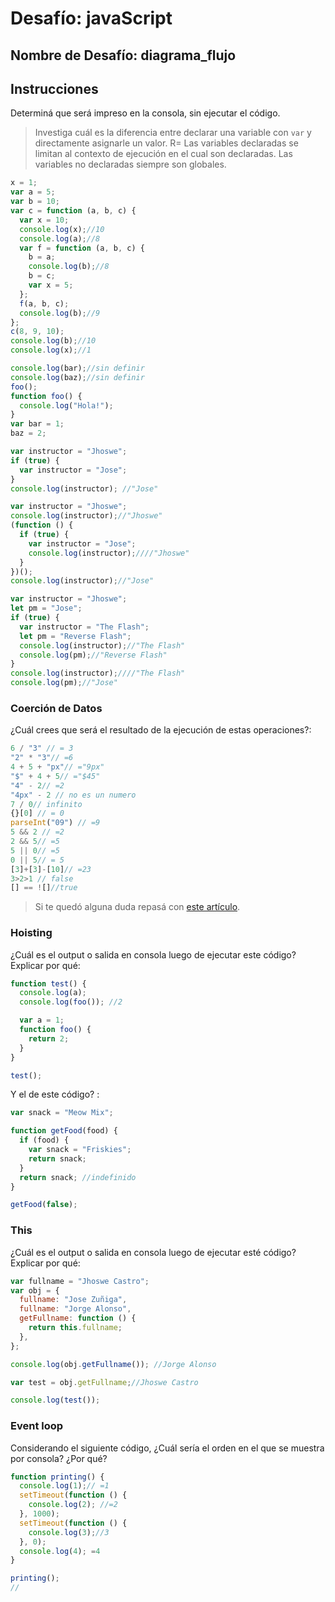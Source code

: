 # Desafío: javaScript

## Nombre de Desafío: diagrama_flujo

## Instrucciones

Determiná que será impreso en la consola, sin ejecutar el código.

> Investiga cuál es la diferencia entre declarar una variable con `var` y directamente asignarle un valor.
R= Las variables declaradas se limitan al contexto de ejecución en el cual son declaradas. Las variables no declaradas siempre son globales.

```javascript
x = 1;
var a = 5;
var b = 10;
var c = function (a, b, c) {
  var x = 10;
  console.log(x);//10
  console.log(a);//8
  var f = function (a, b, c) {
    b = a;
    console.log(b);//8
    b = c;
    var x = 5;
  };
  f(a, b, c);
  console.log(b);//9
};
c(8, 9, 10);
console.log(b);//10
console.log(x);//1
```

```javascript
console.log(bar);//sin definir
console.log(baz);//sin definir
foo();
function foo() {
  console.log("Hola!");
}
var bar = 1;
baz = 2;
```

```javascript
var instructor = "Jhoswe";
if (true) {
  var instructor = "Jose";
}
console.log(instructor); //"Jose"
```

```javascript
var instructor = "Jhoswe";
console.log(instructor);//"Jhoswe"
(function () {
  if (true) {
    var instructor = "Jose";
    console.log(instructor);////"Jhoswe"
  }
})();
console.log(instructor);//"Jose"
```

```javascript
var instructor = "Jhoswe";
let pm = "Jose";
if (true) {
  var instructor = "The Flash";
  let pm = "Reverse Flash";
  console.log(instructor);//"The Flash"
  console.log(pm);//"Reverse Flash"
}
console.log(instructor);////"The Flash"
console.log(pm);//"Jose"
```

### Coerción de Datos

¿Cuál crees que será el resultado de la ejecución de estas operaciones?:

```javascript
6 / "3" // = 3
"2" * "3"// =6
4 + 5 + "px"// ="9px"
"$" + 4 + 5// ="$45"
"4" - 2// =2
"4px" - 2 // no es un numero
7 / 0// infinito
{}[0] // = 0
parseInt("09") // =9
5 && 2 // =2
2 && 5// =5
5 || 0// =5
0 || 5// = 5
[3]+[3]-[10]// =23
3>2>1 // false
[] == ![]//true
```

> Si te quedó alguna duda repasá con [este artículo](http://javascript.info/tutorial/object-conversion).

### Hoisting

¿Cuál es el output o salida en consola luego de ejecutar este código? Explicar por qué:

```javascript
function test() {
  console.log(a);
  console.log(foo()); //2

  var a = 1;
  function foo() {
    return 2;
  }
}

test();
```

Y el de este código? :

```javascript
var snack = "Meow Mix";

function getFood(food) {
  if (food) {
    var snack = "Friskies";
    return snack;
  }
  return snack; //indefinido
}

getFood(false);
```

### This

¿Cuál es el output o salida en consola luego de ejecutar esté código? Explicar por qué:

```javascript
var fullname = "Jhoswe Castro";
var obj = {
  fullname: "Jose Zuñiga",
  fullname: "Jorge Alonso",
  getFullname: function () {
    return this.fullname;
  },
};

console.log(obj.getFullname()); //Jorge Alonso

var test = obj.getFullname;//Jhoswe Castro

console.log(test());
```

### Event loop

Considerando el siguiente código, ¿Cuál sería el orden en el que se muestra por consola? ¿Por qué?

```javascript
function printing() {
  console.log(1);// =1
  setTimeout(function () {
    console.log(2); //=2
  }, 1000);
  setTimeout(function () {
    console.log(3);//3
  }, 0);
  console.log(4); =4
}

printing();
//
```